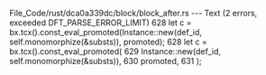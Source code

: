 File_Code/rust/dca0a339dc/block/block_after.rs --- Text (2 errors, exceeded DFT_PARSE_ERROR_LIMIT)
628                                     let c = bx.tcx().const_eval_promoted(Instance::new(def_id, self.monomorphize(&substs)), promoted);                   628                                     let c = bx.tcx().const_eval_promoted(
                                                                                                                                                             629                                         Instance::new(def_id, self.monomorphize(&substs)),
                                                                                                                                                             630                                         promoted,
                                                                                                                                                             631                                     );

